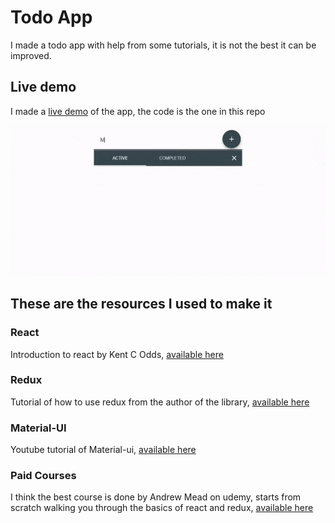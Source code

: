 # Todo App

I made a todo app with help from some tutorials, it is not the best it can be improved.

## Live demo

I made a [live demo](https://craques.github.io/todo-app) of the app, the code is the one in this repo

![](todoAppDemo.gif)

## These are the resources I used to make it 


### React
Introduction to react by Kent C Odds, [available here](https://egghead.io/courses/the-beginner-s-guide-to-react)

### Redux
Tutorial of how to use redux from the author of the library, [available here](https://egghead.io/courses/getting-started-with-redux)

### Material-UI

Youtube tutorial of Material-ui, [available here](https://www.youtube.com/playlist?list=PLcCp4mjO-z98WAu4sd0eVha1g-NMfzHZk)

### Paid Courses
I think the best course is done by Andrew Mead on udemy, starts from scratch walking you through the basics of react and redux, [available here](https://www.udemy.com/react-2nd-edition/)